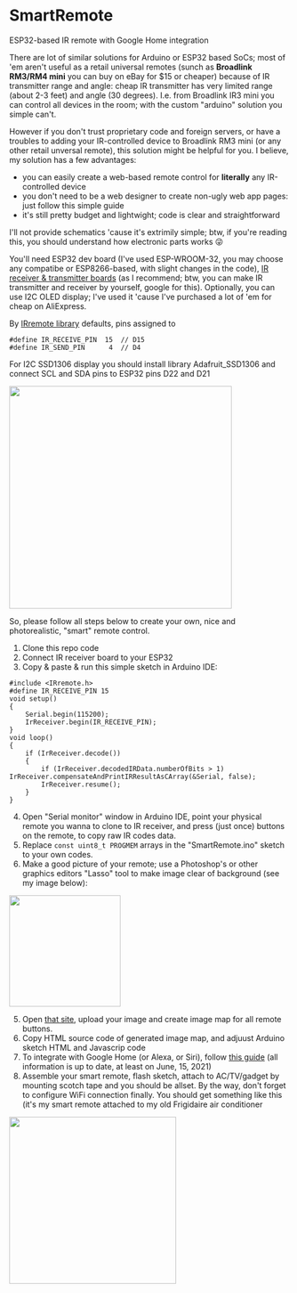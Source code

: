 # SmartRemote
ESP32-based IR remote with Google Home integration

There are lot of similar solutions for Arduino or ESP32 based SoCs; most of 'em aren't useful as a retail universal remotes (sunch as **Broadlink RM3/RM4 mini** you can buy on eBay for $15 or cheaper) because of IR transmitter range and angle: cheap IR transmitter has very limited range (about 2-3 feet) and angle (30 degrees). I.e. from Broadlink IR3 mini you can control all devices in the room; with the custom "arduino" solution you simple can't. 

However if you don't trust proprietary code and foreign servers, or have a troubles to adding  your IR-controlled device to Broadlink RM3 mini (or any other retail unversal remote), this solution might be helpful for you.
I believe, my solution has a few advantages:
- you can easily create a web-based remote control for **literally** any IR-controlled device
- you don't need to be a web designer to create non-ugly web app pages: just follow this simple guide
- it's still pretty budget and lightwight; code is clear and straightforward 

I'll not provide schematics 'cause it's extrimily simple; btw, if you're reading this, you should understand how electronic parts works 😜

You'll need ESP32 dev board (I've used ESP-WROOM-32, you may choose any compatibe or ESP8266-based, with slight changes in the code), [IR receiver & transmitter boards](https://www.ebay.com/itm/353365167100?hash=item5246348bfc:g:IOwAAOSwRnZgDc~M) (as I recommend; btw, you can make IR transmitter and receiver by yourself, google for this). Optionally, you can use I2C OLED display; I've used it 'cause I've purchased a lot of 'em for cheap on AliExpress.

By [IRremote library](https://github.com/z3t0/Arduino-IRremote.git) defaults, pins assigned to 
```
#define IR_RECEIVE_PIN  15  // D15
#define IR_SEND_PIN      4  // D4
```
For I2C SSD1306 display you should install library Adafruit_SSD1306 and connect SCL and SDA pins to ESP32 pins D22 and D21

<img width="400px" src="https://iotdesignpro.com/sites/default/files/inline-images/Interfacing-OLED-Display-with-ESP32-using-Arduino-IDE.png">

So, please follow all steps below to create your own, nice and photorealistic, "smart" remote control.

1) Clone this repo code
2) Connect IR receiver board to your ESP32
3) Copy & paste & run this simple sketch in Arduino IDE:
```
#include <IRremote.h>
#define IR_RECEIVE_PIN 15
void setup() 
{
    Serial.begin(115200);
    IrReceiver.begin(IR_RECEIVE_PIN);
}
void loop() 
{
    if (IrReceiver.decode())
    {
        if (IrReceiver.decodedIRData.numberOfBits > 1) IrReceiver.compensateAndPrintIRResultAsCArray(&Serial, false);
        IrReceiver.resume();
    }
}
```
4) Open "Serial monitor" window in Arduino IDE, point your physical remote you wanna to clone to IR receiver, and press (just once) buttons on the remote, to copy raw IR codes data.
5) Replace ```const uint8_t PROGMEM``` arrays in the "SmartRemote.ino" sketch to your own codes.
6) Make a good picture of your remote; use a Photoshop's or other graphics editors "Lasso" tool to make image clear of background (see my image below):

<img width="200px" src="http://senssoft.com/img/ac_remote.png">

5) Open [that site](https://www.image-map.net/), upload your image and create image map for all remote buttons.
6) Copy HTML source code of generated image map, and adjuust Arduino sketch HTML  and Javascrip code
7) To integrate with Google Home (or Alexa, or Siri), follow [this guide](https://iotdesignpro.com/projects/google-assistant-controlled-led-using-ESP32-and-adafruit-io) (all information is up to date, at least on June, 15, 2021)
8) Assemble your smart remote, flash sketch, attach to AC/TV/gadget by mounting scotch tape and you should be allset. By the way, don't forget to configure WiFi connection finally. You should get something like this (it's my smart remote attached to my old Frigidaire air conditioner

<img width="300px" src="http://senssoft.com/img/remote_pic.jpg">
